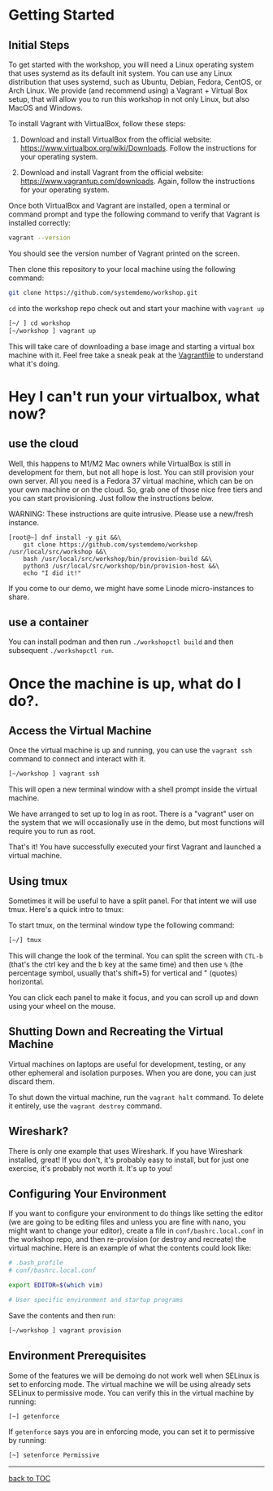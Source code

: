 # Getting Started

## Initial Steps

To get started with the workshop, you will need a Linux operating system that uses systemd as its default init system. You can use any Linux distribution that uses systemd, such as Ubuntu, Debian, Fedora, CentOS, or Arch Linux. We provide (and recommend using) a Vagrant + Virtual Box setup, that will allow you to run this workshop in not only Linux, but also MacOS and Windows.


To install Vagrant with VirtualBox, follow these steps:

1. Download and install VirtualBox from the official website: https://www.virtualbox.org/wiki/Downloads. Follow the instructions for your operating system.

2. Download and install Vagrant from the official website: https://www.vagrantup.com/downloads. Again, follow the instructions for your operating system.

Once both VirtualBox and Vagrant are installed, open a terminal or command prompt and type the following command to verify that Vagrant is installed correctly:


```bash
vagrant --version
```

You should see the version number of Vagrant printed on the screen.

Then clone this repository to your local machine using the following command:

```bash
git clone https://github.com/systemdemo/workshop.git
```

`cd` into the workshop repo check out and start your machine with `vagrant up`

```bash
[~/ ] cd workshop
[~/workshop ] vagrant up
```

This will take care of downloading a base image and starting a virtual box machine with it. Feel free take a sneak peak at the [Vagrantfile](https://github.com/systemdemo/workshop/blob/main/Vagrantfile) to understand what it's doing.

# Hey I can't run your virtualbox, what now?

## use the cloud
Well, this happens to M1/M2 Mac owners while VirtualBox is still in development for them, but not all hope is lost. You can still provision your own server. All you need is a Fedora 37 virtual machine, which can be on your own machine or on the cloud. So, grab one of those nice free tiers and you can start provisioning. Just follow the instructions below.

WARNING: These instructions are quite intrusive. Please use a new/fresh instance.

```
[root@~] dnf install -y git &&\
    git clone https://github.com/systemdemo/workshop /usr/local/src/workshop &&\
    bash /usr/local/src/workshop/bin/provision-build &&\
    python3 /usr/local/src/workshop/bin/provision-host &&\
    echo "I did it!"
```

If you come to our demo, we might have some Linode micro-instances to share.

## use a container

You can install podman and then run `./workshopctl build` and then subsequent `./workshopctl run`.

# Once the machine is up, what do I do?.

## Access the Virtual Machine

Once the virtual machine is up and running, you can use the `vagrant ssh` command to connect and interact with it.

```bash
[~/workshop ] vagrant ssh
```

This will open a new terminal window with a shell prompt inside the virtual machine.

We have arranged to set up to log in as root. There is a "vagrant" user on the system that we will occasionally use in the demo, but most functions will require you to run as root.

That's it! You have successfully executed your first Vagrant and launched a virtual machine.

## Using tmux

Sometimes it will be useful to have a split panel. For that intent we will use tmux. Here's a quick intro to tmux:

To start tmux, on the terminal window type the following command:

```bash
[~/] tmux
```

This will change the look of the terminal. You can split the screen with `CTL-b` (that's the ctrl key and the b key at the same time) and then use `%` (the percentage symbol, usually that's shift+5) for vertical and " (quotes) horizontal.

You can click each panel to make it focus, and you can scroll up and down using your wheel on the mouse.

## Shutting Down and Recreating the Virtual Machine

Virtual machines on laptops are useful for development, testing, or any other ephemeral and isolation purposes. When you are done, you can just discard them.

To shut down the virtual machine, run the `vagrant halt` command. To delete it entirely, use the `vagrant destroy` command.

## Wireshark?
There is only one example that uses Wireshark. If you have Wireshark installed, great! If you don't, it's probably easy to install, but for just one exercise, it's probably not worth it. It's up to you!

## Configuring Your Environment

If you want to configure your environment to do things like setting the editor (we are going to be editing files and unless you are fine with nano, you might want to change your editor), create a file in `conf/bashrc.local.conf` in the workshop repo, and then re-provision (or destroy and recreate) the virtual machine. Here is an example of what the contents could look like:

```bash
# .bash_profile
# conf/bashrc.local.conf

export EDITOR=$(which vim)

# User specific environment and startup programs
```

Save the contents and then run:


```bash
[~/workshop ] vagrant provision
```

## Environment Prerequisites

Some of the features we will be demoing do not work well when SELinux is set to enforcing mode. The virtual machine we will be using already sets SELinux to permissive mode. You can verify this in the virtual machine by running:

```bash
[~] getenforce
```

If `getenforce` says you are in enforcing mode, you can set it to permissive by running:

```bash
[~] setenforce Permissive
```

---
[back to TOC](https://github.com/systemdemo/workshop/blob/main/workshop/README.md)
